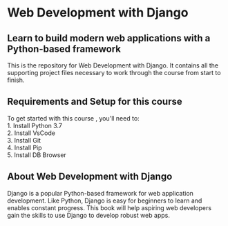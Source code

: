 # Web Development with Django

## Learn to build modern web applications with a Python-based framework

This is the repository for Web Development with Django. It contains all the supporting project files necessary to work through the course from start to finish.

## Requirements and Setup for this course

To get started with this course , you'll need to:<br> 1. Install Python 3.7 <br> 2. Install VsCode <br> 3. Install Git <br> 4. Install Pip <br> 5. Install DB Browser <br>

## About Web Development with Django

Django is a popular Python-based framework for web application development. Like Python, Django is easy for beginners to learn and enables constant progress. This book will help aspiring web developers gain the skills to use Django to develop robust web apps.
